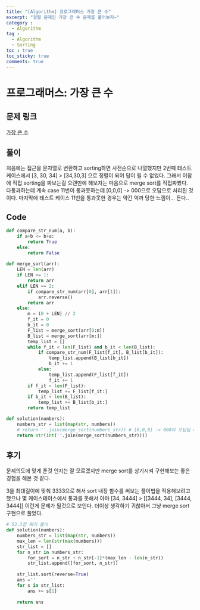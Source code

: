 ```yaml
---
title: "[Algorithm] 프로그래머스 가장 큰 수"
excerpt: "정렬 문제인 가장 큰 수 문제를 풀어보자~"
category :
  - Algorithm
tag :
  - Algorithm
  - Sorting
toc : true
toc_sticky: true
comments: true
---
```


# 프로그래머스: 가장 큰 수

## 문제 링크
[가장 큰 수](https://school.programmers.co.kr/learn/courses/30/lessons/42746)

## 풀이
처음에는 접근을 문자열로 변환하고 sorting하면 사전순으로 나열했지만
2번째 테스트 케이스에서 [3, 30, 34] > [34,30,3] 으로 정렬이 되어 답이 될 수 없었다.
그래서 이참에 직접 sorting을 짜보는걸 오랜만에 해보자는 마음으로 merge sort를 직접짜봤다.
다통과하는데 계속 case 11번이 통과못하는데 [0,0,0] -> 000으로 오답으로 처리된 것이다.
마지막에 테스트 케이스 11번을 통과못한 경우는 약간 억까 당한 느낌이... 든다..

## Code
```python
def compare_str_num(a, b): 
    if a+b <= b+a:
        return True
    else:
        return False
    
def merge_sort(arr):
    LEN = len(arr)
    if LEN <= 1:
        return arr
    elif LEN == 2:
        if compare_str_num(arr[0], arr[1]):
            arr.reverse()
        return arr
    else:
        m = (0 + LEN) // 2
        f_it = 0
        b_it = 0
        F_list = merge_sort(arr[0:m])
        B_list = merge_sort(arr[m:])
        temp_list = []
        while f_it < len(F_list) and b_it < len(B_list):
            if compare_str_num(F_list[f_it], B_list[b_it]):
                temp_list.append(B_list[b_it])
                b_it += 1
            else:
                temp_list.append(F_list[f_it])
                f_it += 1
        if f_it < len(F_list):
            temp_list += F_list[f_it:]
        if b_it < len(B_list):
            temp_list += B_list[b_it:]
        return temp_list    

def solution(numbers):
    numbers_str = list(map(str, numbers))
    # return ''.join(merge_sort(numbers_str)) # [0,0,0] -> 000이 오답임 case 11번 경우
    return str(int(''.join(merge_sort(numbers_str))))
```


## 후기
문제의도에 맞게 푼것 인지는 잘 모르겠지만 merge sort를 상기시켜 구현해보는 좋은 경험을 해본 것 같다.
 
3을 최대길이에 맞춰 3333으로 해서 sort 내장 함수를 써보는 풀이법을 적용해보려고 했으나 
몇 케이스테이스에서 통과를 못해서 
아마 [34, 3444] > [[3444, 34], [3444, 3444]] 이런게 문제가 될것으로 보인다.
더이상 생각하기 귀찮아서 그냥 merge sort 구현으로 풀었다.

```python
# 53.3점 짜리 풀이
def solution(numbers):
    numbers_str = list(map(str, numbers))
    max_len = len(str(max(numbers)))
    str_list = []
    for n_str in numbers_str:
        for_sort = n_str + n_str[-1]*(max_len - len(n_str))
        str_list.append([for_sort, n_str])
    
    str_list.sort(reverse=True)
    ans =''
    for s in str_list:
        ans += s[1]
    
    return ans
```
